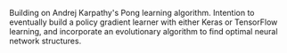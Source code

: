 Building on Andrej Karpathy's Pong learning algorithm. Intention to eventually build a policy gradient learner with either Keras or TensorFlow learning, and incorporate an evolutionary algorithm to find optimal neural network structures.
